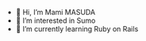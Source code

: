 - 👋 Hi, I’m Mami MASUDA
- 👀 I’m interested in Sumo
- 🌱 I’m currently learning Ruby on Rails

<!---
mami-masuda/mami-masuda is a ✨ special ✨ repository because its `README.md` (this file) appears on your GitHub profile.
You can click the Preview link to take a look at your changes.
--->
